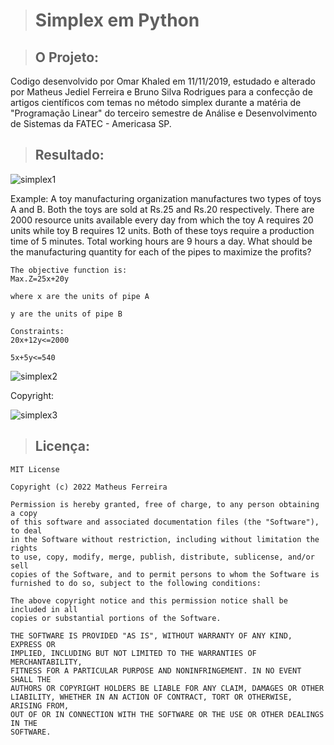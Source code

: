 > # Simplex em Python

> ## O Projeto:

Codigo desenvolvido por Omar Khaled em 11/11/2019, estudado e alterado por Matheus Jediel Ferreira e Bruno Silva Rodrigues para a confecção de artigos científicos com temas no método simplex durante a matéria de "Programação Linear" do terceiro semestre de Análise e Desenvolvimento de Sistemas da FATEC - Americasa SP.

> ## Resultado:

![simplex1](https://user-images.githubusercontent.com/59848966/89359299-fd477f00-d6b4-11ea-9e0c-f916100226ca.png)

Example: A toy manufacturing organization manufactures two types of toys A and B. Both the toys are sold at Rs.25 and Rs.20 respectively. There are 2000 resource units available every day from which the toy A requires 20 units while toy B requires 12 units. Both of these toys require a production time of 5 minutes. Total working hours are 9 hours a day. What should be the manufacturing quantity for each of the pipes to maximize the profits?

	The objective function is:
	Max.Z=25x+20y

	where x are the units of pipe A

	y are the units of pipe B

	Constraints:
	20x+12y<=2000

	5x+5y<=540

![simplex2](https://user-images.githubusercontent.com/59848966/89359301-fde01580-d6b4-11ea-9ca0-b6f4e433cabc.png)

Copyright:

![simplex3](https://user-images.githubusercontent.com/59848966/89359302-fe78ac00-d6b4-11ea-80c9-fafb7742b853.png)

> ## Licença:

	MIT License

	Copyright (c) 2022 Matheus Ferreira

	Permission is hereby granted, free of charge, to any person obtaining a copy
	of this software and associated documentation files (the "Software"), to deal
	in the Software without restriction, including without limitation the rights
	to use, copy, modify, merge, publish, distribute, sublicense, and/or sell
	copies of the Software, and to permit persons to whom the Software is
	furnished to do so, subject to the following conditions:

	The above copyright notice and this permission notice shall be included in all
	copies or substantial portions of the Software.

	THE SOFTWARE IS PROVIDED "AS IS", WITHOUT WARRANTY OF ANY KIND, EXPRESS OR
	IMPLIED, INCLUDING BUT NOT LIMITED TO THE WARRANTIES OF MERCHANTABILITY,
	FITNESS FOR A PARTICULAR PURPOSE AND NONINFRINGEMENT. IN NO EVENT SHALL THE
	AUTHORS OR COPYRIGHT HOLDERS BE LIABLE FOR ANY CLAIM, DAMAGES OR OTHER
	LIABILITY, WHETHER IN AN ACTION OF CONTRACT, TORT OR OTHERWISE, ARISING FROM,
	OUT OF OR IN CONNECTION WITH THE SOFTWARE OR THE USE OR OTHER DEALINGS IN THE
	SOFTWARE.
